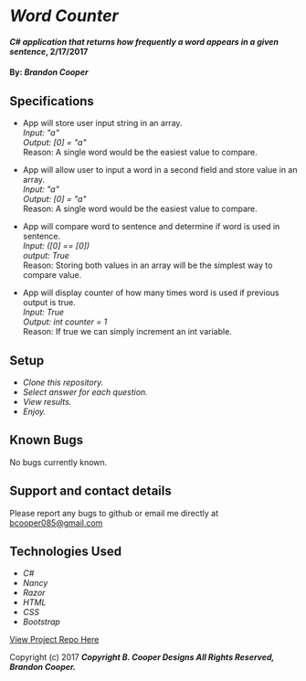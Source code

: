 # _Word Counter_

#### _C# application that returns how frequently a word appears in a given sentence_, 2/17/2017

#### By: _Brandon Cooper_

## Specifications
* App will store user input string in an array.<br>
_Input: "a"_<br>
_Output: [0] = "a"_<br>
Reason: A single word would be the easiest value to compare.

* App will allow user to input a word in a second field and store value in an array.<br>
_Input: "a"_<br>
_Output: [0] = "a"_<br>
Reason: A single word would be the easiest value to compare.

* App will compare word to sentence and determine if word is used in sentence.<br>
_Input: ([0] == [0])_<br>
_output: True_<br>
Reason: Storing both values in an array will be the simplest way to compare value.

* App will display counter of how many times word is used if previous output is true.<br>
_Input: True_<br>
_Output: int counter = 1_<br>
Reason: If true we can simply increment an int variable.    

## Setup

* _Clone this repository._
* _Select answer for each question._
* _View results._
* _Enjoy._

## Known Bugs

No bugs currently known.

## Support and contact details

Please report any bugs to github or email me directly at bcooper085@gmail.com

## Technologies Used

* _C#_
* _Nancy_
* _Razor_
* _HTML_
* _CSS_
* _Bootstrap_

[View Project Repo Here](https://github.com/bcooper085/WordCounter_Cweek2.git)

Copyright (c) 2017 **_Copyright B. Cooper Designs All Rights Reserved, Brandon Cooper._**
